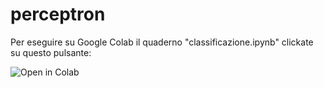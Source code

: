 # perceptron

Per eseguire su Google Colab il quaderno "classificazione.ipynb" clickate su questo pulsante:

<a href="https://colab.research.google.com/github/capitanio/perceptron/blob/main/perceptrone.ipynb"><img align="left" src="https://colab.research.google.com/assets/colab-badge.svg" alt="Open in Colab" title="Open and Execute in Google Colaboratory"></a>    
<br />

